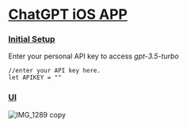 <h1><b><ins>ChatGPT iOS APP</ins></b></n></h1>

<h3><b><ins>Initial Setup</ins></b></n></h3>
Enter your personal API key to access <i>gpt-3.5-turbo</i>

   
    //enter your API key here.
    let APIKEY = ""


<h3><b><ins>UI</ins></b></n></h3>

![IMG_1289 copy](https://github.com/tusharC95/ChatGPT_iOS/assets/64319078/601fd73a-4b73-4da5-a1b6-fffd3dc42874)
